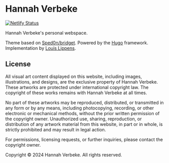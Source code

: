 # Hannah Verbeke

[![Netlify Status](https://api.netlify.com/api/v1/badges/5bfdbb9a-79f0-45a7-8d52-b2c7b6eaf7c3/deploy-status)](https://app.netlify.com/sites/hannahverbeke/deploys)

Hannah Verbeke's personal webspace.

Theme based on [Sped0n/bridget](https://github.com/Sped0n/bridget). Powered by the [Hugo](https://gohugo.io) framework. Implementation by [Louis Lippens](https://louislippens.be).

## License

All visual art content displayed on this website, including images, illustrations, and designs, are the exclusive property of Hannah Verbeke. These artworks are protected under international copyright law. The copyright of these works remains with Hannah Verbeke at all times.

No part of these artworks may be reproduced, distributed, or transmitted in any form or by any means, including photocopying, recording, or other electronic or mechanical methods, without the prior written permission of the copyright owner. Unauthorized use, sharing, reproduction, or distribution of any artwork material from this website, in part or in whole, is strictly prohibited and may result in legal action.

For permissions, licensing requests, or further inquiries, please contact the copyright owner.

Copyright © 2024 Hannah Verbeke. All rights reserved.

